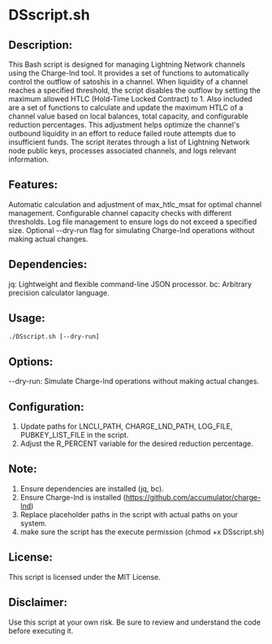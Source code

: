 # DSscript.sh

## Description:
This Bash script is designed for managing Lightning Network channels using the Charge-lnd tool. 
It provides a set of functions to automatically control the outflow of satoshis in a channel. 
When liquidity of a channel reaches a specified threshold, the script disables the outflow by setting the maximum allowed HTLC (Hold-Time Locked Contract) to 1. 
Also included are a set of functions to calculate and update the maximum HTLC of a channel value based on local balances, total capacity, and configurable reduction percentages.
This adjustment helps optimize the channel's outbound liquidity in an effort to reduce failed route attempts due to insufficient funds. 
The script iterates through a list of Lightning Network node public keys, processes associated channels, and logs relevant information.

## Features:

Automatic calculation and adjustment of max_htlc_msat for optimal channel management.
Configurable channel capacity checks with different thresholds.
Log file management to ensure logs do not exceed a specified size.
Optional --dry-run flag for simulating Charge-lnd operations without making actual changes.

## Dependencies:

jq: Lightweight and flexible command-line JSON processor.
bc: Arbitrary precision calculator language.

## Usage:
```
./DSscript.sh [--dry-run]
```

## Options:
--dry-run: Simulate Charge-lnd operations without making actual changes.

## Configuration:
1. Update paths for LNCLI_PATH, CHARGE_LND_PATH, LOG_FILE, PUBKEY_LIST_FILE in the script.
2. Adjust the R_PERCENT variable for the desired reduction percentage.

## Note:
1. Ensure dependencies are installed (jq, bc).
2. Ensure Charge-lnd is installed (https://github.com/accumulator/charge-lnd)
3. Replace placeholder paths in the script with actual paths on your system.
4. make sure the script has the execute permission (chmod +x DSscript.sh)

## License:
This script is licensed under the MIT License.

## Disclaimer:
Use this script at your own risk. Be sure to review and understand the code before executing it.

